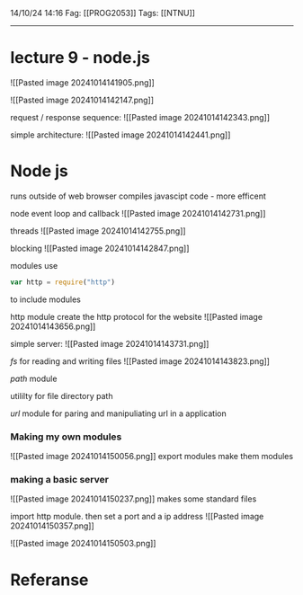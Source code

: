 14/10/24 14:16
Fag: [[PROG2053]]
Tags: [[NTNU]]
___

# lecture 9 - node.js


![[Pasted image 20241014141905.png]]

![[Pasted image 20241014142147.png]]

request / response sequence:
![[Pasted image 20241014142343.png]]


simple architecture:
![[Pasted image 20241014142441.png]]

# Node js
runs outside of web browser
compiles javascipt code - more efficent

node event loop and callback
![[Pasted image 20241014142731.png]]

threads
![[Pasted image 20241014142755.png]]

blocking
![[Pasted image 20241014142847.png]]

modules
use 
```javascript
var http = require("http")
```
to include modules

http module
create the http protocol for the website
![[Pasted image 20241014143656.png]]

simple server:
![[Pasted image 20241014143731.png]]

*fs* for reading and writing files
![[Pasted image 20241014143823.png]]

*path* module

utililty for file directory path


*url* module
for paring and manipuliating url in a application

### Making my own modules
![[Pasted image 20241014150056.png]]
export modules make them modules

### making a basic server
![[Pasted image 20241014150237.png]]
makes some standard files

import http module. then set a port and a ip address
![[Pasted image 20241014150357.png]]

![[Pasted image 20241014150503.png]]




# Referanse
